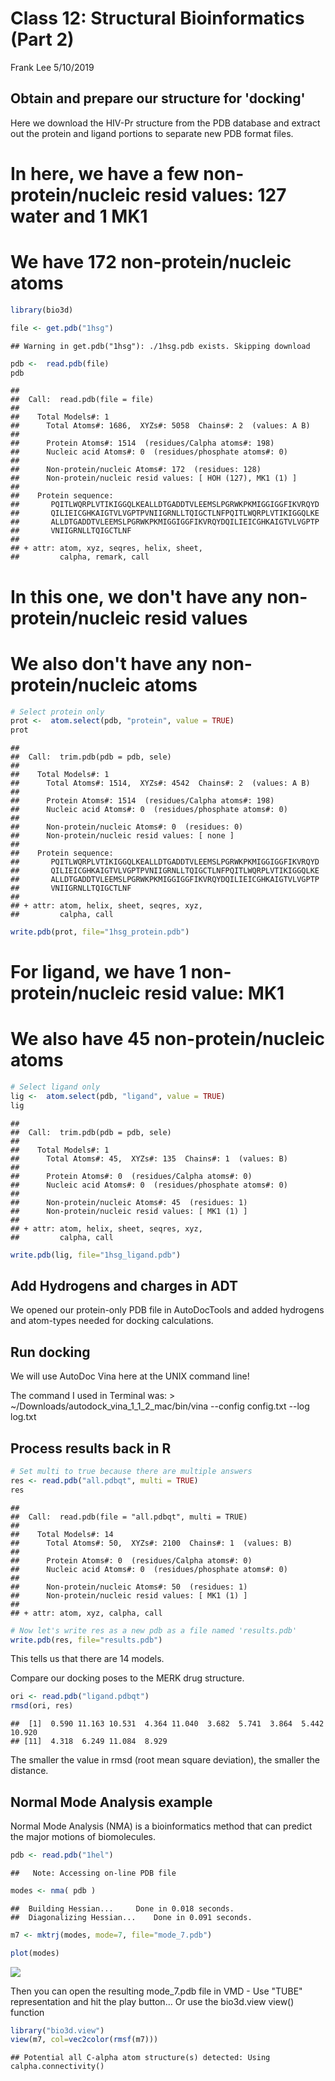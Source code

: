 Class 12: Structural Bioinformatics (Part 2)
================
Frank Lee
5/10/2019

Obtain and prepare our structure for 'docking'
----------------------------------------------

Here we download the HIV-Pr structure from the PDB database and extract out the protein and ligand portions to separate new PDB format files.

In here, we have a few non-protein/nucleic resid values: 127 water and 1 MK1
============================================================================

We have 172 non-protein/nucleic atoms
=====================================

``` r
library(bio3d)

file <- get.pdb("1hsg")
```

    ## Warning in get.pdb("1hsg"): ./1hsg.pdb exists. Skipping download

``` r
pdb <-  read.pdb(file)
pdb
```

    ## 
    ##  Call:  read.pdb(file = file)
    ## 
    ##    Total Models#: 1
    ##      Total Atoms#: 1686,  XYZs#: 5058  Chains#: 2  (values: A B)
    ## 
    ##      Protein Atoms#: 1514  (residues/Calpha atoms#: 198)
    ##      Nucleic acid Atoms#: 0  (residues/phosphate atoms#: 0)
    ## 
    ##      Non-protein/nucleic Atoms#: 172  (residues: 128)
    ##      Non-protein/nucleic resid values: [ HOH (127), MK1 (1) ]
    ## 
    ##    Protein sequence:
    ##       PQITLWQRPLVTIKIGGQLKEALLDTGADDTVLEEMSLPGRWKPKMIGGIGGFIKVRQYD
    ##       QILIEICGHKAIGTVLVGPTPVNIIGRNLLTQIGCTLNFPQITLWQRPLVTIKIGGQLKE
    ##       ALLDTGADDTVLEEMSLPGRWKPKMIGGIGGFIKVRQYDQILIEICGHKAIGTVLVGPTP
    ##       VNIIGRNLLTQIGCTLNF
    ## 
    ## + attr: atom, xyz, seqres, helix, sheet,
    ##         calpha, remark, call

In this one, we don't have any non-protein/nucleic resid values
===============================================================

We also don't have any non-protein/nucleic atoms
================================================

``` r
# Select protein only
prot <-  atom.select(pdb, "protein", value = TRUE)
prot
```

    ## 
    ##  Call:  trim.pdb(pdb = pdb, sele)
    ## 
    ##    Total Models#: 1
    ##      Total Atoms#: 1514,  XYZs#: 4542  Chains#: 2  (values: A B)
    ## 
    ##      Protein Atoms#: 1514  (residues/Calpha atoms#: 198)
    ##      Nucleic acid Atoms#: 0  (residues/phosphate atoms#: 0)
    ## 
    ##      Non-protein/nucleic Atoms#: 0  (residues: 0)
    ##      Non-protein/nucleic resid values: [ none ]
    ## 
    ##    Protein sequence:
    ##       PQITLWQRPLVTIKIGGQLKEALLDTGADDTVLEEMSLPGRWKPKMIGGIGGFIKVRQYD
    ##       QILIEICGHKAIGTVLVGPTPVNIIGRNLLTQIGCTLNFPQITLWQRPLVTIKIGGQLKE
    ##       ALLDTGADDTVLEEMSLPGRWKPKMIGGIGGFIKVRQYDQILIEICGHKAIGTVLVGPTP
    ##       VNIIGRNLLTQIGCTLNF
    ## 
    ## + attr: atom, helix, sheet, seqres, xyz,
    ##         calpha, call

``` r
write.pdb(prot, file="1hsg_protein.pdb")
```

For ligand, we have 1 non-protein/nucleic resid value: MK1
==========================================================

We also have 45 non-protein/nucleic atoms
=========================================

``` r
# Select ligand only
lig <-  atom.select(pdb, "ligand", value = TRUE)
lig
```

    ## 
    ##  Call:  trim.pdb(pdb = pdb, sele)
    ## 
    ##    Total Models#: 1
    ##      Total Atoms#: 45,  XYZs#: 135  Chains#: 1  (values: B)
    ## 
    ##      Protein Atoms#: 0  (residues/Calpha atoms#: 0)
    ##      Nucleic acid Atoms#: 0  (residues/phosphate atoms#: 0)
    ## 
    ##      Non-protein/nucleic Atoms#: 45  (residues: 1)
    ##      Non-protein/nucleic resid values: [ MK1 (1) ]
    ## 
    ## + attr: atom, helix, sheet, seqres, xyz,
    ##         calpha, call

``` r
write.pdb(lig, file="1hsg_ligand.pdb")
```

Add Hydrogens and charges in ADT
--------------------------------

We opened our protein-only PDB file in AutoDocTools and added hydrogens and atom-types needed for docking calculations.

Run docking
-----------

We will use AutoDoc Vina here at the UNIX command line!

The command I used in Terminal was: &gt; ~/Downloads/autodock\_vina\_1\_1\_2\_mac/bin/vina --config config.txt --log log.txt

Process results back in R
-------------------------

``` r
# Set multi to true because there are multiple answers
res <- read.pdb("all.pdbqt", multi = TRUE)
res
```

    ## 
    ##  Call:  read.pdb(file = "all.pdbqt", multi = TRUE)
    ## 
    ##    Total Models#: 14
    ##      Total Atoms#: 50,  XYZs#: 2100  Chains#: 1  (values: B)
    ## 
    ##      Protein Atoms#: 0  (residues/Calpha atoms#: 0)
    ##      Nucleic acid Atoms#: 0  (residues/phosphate atoms#: 0)
    ## 
    ##      Non-protein/nucleic Atoms#: 50  (residues: 1)
    ##      Non-protein/nucleic resid values: [ MK1 (1) ]
    ## 
    ## + attr: atom, xyz, calpha, call

``` r
# Now let's write res as a new pdb as a file named 'results.pdb'
write.pdb(res, file="results.pdb")
```

This tells us that there are 14 models.

Compare our docking poses to the MERK drug structure.

``` r
ori <- read.pdb("ligand.pdbqt")
rmsd(ori, res)
```

    ##  [1]  0.590 11.163 10.531  4.364 11.040  3.682  5.741  3.864  5.442 10.920
    ## [11]  4.318  6.249 11.084  8.929

The smaller the value in rmsd (root mean square deviation), the smaller the distance.

Normal Mode Analysis example
----------------------------

Normal Mode Analysis (NMA) is a bioinformatics method that can predict the major motions of biomolecules.

``` r
pdb <- read.pdb("1hel")
```

    ##   Note: Accessing on-line PDB file

``` r
modes <- nma( pdb )
```

    ##  Building Hessian...     Done in 0.018 seconds.
    ##  Diagonalizing Hessian...    Done in 0.091 seconds.

``` r
m7 <- mktrj(modes, mode=7, file="mode_7.pdb")
```

``` r
plot(modes)
```

![](class12_files/figure-markdown_github/unnamed-chunk-7-1.png)

Then you can open the resulting mode\_7.pdb file in VMD - Use "TUBE" representation and hit the play button... Or use the bio3d.view view() function

``` r
library("bio3d.view")
view(m7, col=vec2color(rmsf(m7)))
```

    ## Potential all C-alpha atom structure(s) detected: Using calpha.connectivity()
